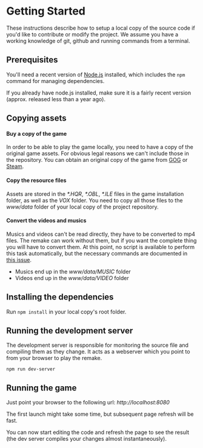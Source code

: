 # Getting Started

These instructions describe how to setup a local copy of the source code if you'd like to contribute or modify the project.
We assume you have a working knowledge of git, github and running commands from a terminal.


## Prerequisites

You'll need a recent version of [Node.js](https://nodejs.org) installed, which includes the `npm` command for managing dependencies.
 
If you already have node.js installed, make sure it is a fairly recent version (approx. released less than a year ago).


## Copying assets

#### Buy a copy of the game

In order to be able to play the game locally, you need to have a copy of the original game assets.
For obvious legal reasons we can't include those in the repository.
You can obtain an original copy of the game from [GOG](https://www.gog.com/game/little_big_adventure_2) or [Steam](http://store.steampowered.com/app/398000/Little_Big_Adventure_2/).

#### Copy the resource files

Assets are stored in the _*.HQR_, _*.OBL_, _*.ILE_ files in the game installation folder, as well as the _VOX_ folder.
You need to copy all those files to the _www/data_ folder of your local copy of the project repository.

#### Convert the videos and musics

Musics and videos can't be read directly, they have to be converted to mp4 files.
The remake can work without them, but if you want the complete thing you will have to convert them.
At this point, no script is available to perform this task automatically, but the necessary commands are documented in [this issue](https://github.com/agrande/lba2remake/issues/4).

* Musics end up in the _www/data/MUSIC_ folder
* Videos end up in the _www/data/VIDEO_ folder


## Installing the dependencies

Run `npm install` in your local copy's root folder.


## Running the development server

The development server is responsible for monitoring the source file and compiling them as they change.
It acts as a webserver which you point to from your browser to play the remake.

`npm run dev-server`


## Running the game

Just point your browser to the following url: _http://localhost:8080_

The first launch might take some time, but subsequent page refresh will be fast.

You can now start editing the code and refresh the page to see the result (the dev server compiles your changes almost instantaneously).
